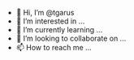 - 👋 Hi, I’m @tgarus
- 👀 I’m interested in ...
- 🌱 I’m currently learning ...
- 💞️ I’m looking to collaborate on ...
- 📫 How to reach me ...

<!---
tgarus/tgarus is a ✨ special ✨ repository because its `README.md` (this file) appears on your GitHub profile.
You can click the Preview link to take a look at your changes.
--->
